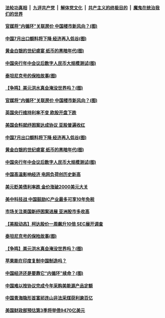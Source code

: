 ####  [法轮功真相](../../../../basic/blob/master/README.md?t=08070502) &nbsp;|&nbsp; [九评共产党](../../../../9ping.md/blob/master/README.md?t=08070502) &nbsp;|&nbsp; [解体党文化](../../../../jtdwh.md/blob/master/README.md?t=08070502)  &nbsp;|&nbsp; [共产主义的终极目的](../../../../gczydzjmd.md/blob/master/README.md?t=08070502) &nbsp;|&nbsp; [魔鬼在统治我们的世界](../../../../mgztzwmdsj.md/blob/master/README.md?t=08070502) 

#### [官媒将“内循环”关联房价 中国楼市新风向？(图)](../pages/p5/942087.md?t=08070502) 

#### [中国7月出口额料将下降 经济再入低谷(图)](../pages/p5/942077.md?t=08070502) 

#### [黄金白银的世纪盛宴 纸币的黑暗年代(图)](../pages/p5/942021.md?t=08070502) 

#### [中国央行年中会议后数字人民币大规模测试(图)](../pages/p5/942018.md?t=08070502) 

#### [泰坦尼克号的保险故事(图)](../pages/p5/941939.md?t=08070502) 

#### [【争鸣】美元洪水真会淹没世界吗？(图)](../pages/p5/941934.md?t=08070502) 

#### [官媒将“内循环”关联房价 中国楼市新风向？(图)](../pages/p5/942087.md?t=08070502) 

#### [英国央行维持利率不变 欧股开盘下跌](../pages/p5/942082.md?t=08070502) 

#### [美国会料就纾困案达成协议 亚股普遍收红](../pages/p5/942081.md?t=08070502) 

#### [中国7月出口额料将下降 经济再入低谷(图)](../pages/p5/942077.md?t=08070502) 

#### [黄金白银的世纪盛宴 纸币的黑暗年代(图)](../pages/p5/942021.md?t=08070502) 

#### [中国央行年中会议后数字人民币大规模测试(图)](../pages/p5/942018.md?t=08070502) 

#### [中国高温影响经济 电网负荷创历史新高](../pages/p5/942004.md?t=08070502) 

#### [美元贬美债利率跌 金价涨破2000美元大关](../pages/p5/941999.md?t=08070502) 

#### [美中科技战 中国鼓励IC产业最多可享10年免税](../pages/p5/941996.md?t=08070502) 

#### [市场关注美国新纾困案进展 亚洲股市多收高](../pages/p5/941992.md?t=08070502) 


#### [【美股动态】柯达股价一周飙升10倍 SEC展开调查](../pages/p5/941952.md?t=08070502) 

#### [泰坦尼克号的保险故事(图)](../pages/p5/941939.md?t=08070502) 

#### [【争鸣】美元洪水真会淹没世界吗？(图)](../pages/p5/941934.md?t=08070502) 

#### [苹果能在印度复制中国制造吗？](../pages/p5/941938.md?t=08070502) 

#### [中国经济还是要靠它“内循环”续命？(图)](../pages/p5/941896.md?t=08070502) 

#### [中国难以按协议完成今年采购美能源产品定额](../pages/p5/941917.md?t=08070502) 

#### [中国青海隐形首富祁连山非法采煤获利逾百亿](../pages/p5/941884.md?t=08070502) 

#### [美国财政部预估第3季将举债9470亿美元](../pages/p5/941883.md?t=08070502) 


